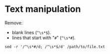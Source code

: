 # Text manipulation

Remove:
* blank lines (`^\s*$`).
* lines that start with "`#`" (`^\s*#`).

```
sed -r '/^\s*#/d; /^\s*$/d' /path/to/file.txt
```

